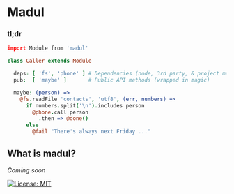# Madul

### tl;dr

```coffeescript
import Module from 'madul'

class Caller extends Module

  deps: [ 'fs', 'phone' ] # Dependencies (node, 3rd party, & project modules)
  pub:  [ 'maybe' ]       # Public API methods (wrapped in magic)

  maybe: (person) =>
    @fs.readFile 'contacts', 'utf8', (err, numbers) =>
      if numbers.split('\n').includes person
        @phone.call person
          .then => @done()
      else
        @fail "There's always next Friday ..."
```

## What is madul?

_Coming soon_

[![License: MIT](https://img.shields.io/badge/License-MIT-yellow.svg)](https://opensource.org/licenses/MIT)
